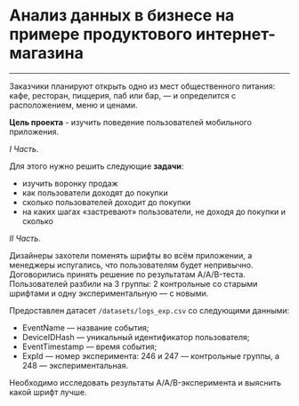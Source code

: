 # Анализ данных в бизнесе на примере продуктового интернет-магазина
--- 

Заказчики планируют открыть одно из мест общественного питания: кафе, ресторан, пиццерия, паб или бар, — и определится с  расположением, меню и ценами. 

**Цель проекта** - изучить поведение пользователей мобильного приложения. 

*I Часть.*

Для этого нужно решить следующие **задачи**:
- изучить воронку продаж
- как пользователи доходят до покупки
- сколько пользователей доходит до покупки
- на каких шагах «застревают» пользователи, не доходя до покупки и сколько

*II Часть.*

Дизайнеры захотели поменять шрифты во всём приложении, а менеджеры испугались, что пользователям будет непривычно. Договорились принять решение по результатам A/A/B-теста. Пользователей разбили на 3 группы: 2 контрольные со старыми шрифтами и одну экспериментальную — с новыми. 

Предоставлен датасет `/datasets/logs_exp.csv` со следующими данными:

* EventName — название события;
* DeviceIDHash — уникальный идентификатор пользователя;
* EventTimestamp — время события;
* ExpId — номер эксперимента: 246 и 247 — контрольные группы, а 248 — экспериментальная.

Необходимо исследовать результаты A/A/B-эксперимента и выяснить какой шрифт лучше.